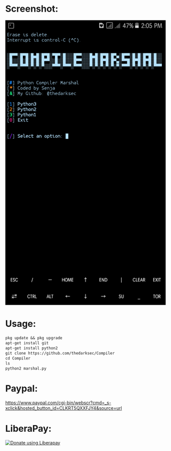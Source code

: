 # Screenshot:
![](./Screenshot.png)
# Usage:
```
pkg update && pkg upgrade
apt-get install git
apt-get install python2
git clone https://github.com/thedarksec/Compiler
cd Compiler
ls
python2 marshal.py
```
# Paypal:
https://www.paypal.com/cgi-bin/webscr?cmd=_s-xclick&hosted_button_id=CLKRT5QXXFJY4&source=url
# LiberaPay:
<noscript><a href="https://liberapay.com/thedarksec/donate"><img alt="Donate using Liberapay" src="https://liberapay.com/assets/widgets/donate.svg"></a></noscript>
